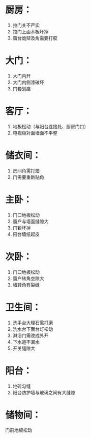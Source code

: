 # 厨房：

1. 拉门关不严实
2. 拉门上面木板坏掉
3. 窗台诡辩及角需要打胶

# 大门：

1. 大门内开
2. 大门内侧漆破坏 
3. 门套划痕

# 客厅：

1. 地板松动（与阳台连接处、厨房门口） 
2. 电视柜对面墙面不平整

# 储衣间：

1. 房间角需打蜡
2. 门需要重新贴角

# 主卧：

1. 门口地板松动
2. 窗户与墙面缝隙大
3. 门锁坏掉
4. 阳台墙纸起皮

# 次卧：

1. 门口地板松动
2. 窗户转角空隙大
3. 墙转角有裂缝

# 卫生间：

1. 洗手台大理石需打磨
2. 洗水台下面台灯松动
3. 淋浴门需改成外开 
4. 下水道不漏水
5. 开关缝隙大

# 阳台：

1. 地砖勾缝
2. 阳台防护墙与玻璃之间有大缝隙

# 储物间：

门前地板松动